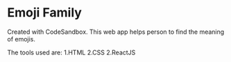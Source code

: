 # Emoji Family
Created with CodeSandbox. This web app helps person to find the meaning of emojis.

The tools used are:
1.HTML
2.CSS
2.ReactJS
